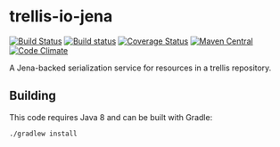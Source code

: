 # trellis-io-jena

[![Build Status](https://travis-ci.org/trellis-ldp/trellis-io-jena.png?branch=master)](https://travis-ci.org/trellis-ldp/trellis-io-jena)
[![Build status](https://ci.appveyor.com/api/projects/status/awgd162sglw3oe7y?svg=true)](https://ci.appveyor.com/project/acoburn/trellis-io-jena)
[![Coverage Status](https://coveralls.io/repos/github/trellis-ldp/trellis-io-jena/badge.svg?branch=master)](https://coveralls.io/github/trellis-ldp/trellis-io-jena?branch=master)
[![Maven Central](https://maven-badges.herokuapp.com/maven-central/org.trellisldp/trellis-io-jena/badge.svg)](https://maven-badges.herokuapp.com/maven-central/org.trellisldp/trellis-io-jena/)
[![Code Climate](https://codeclimate.com/github/trellis-ldp/trellis-io-jena/badges/gpa.svg)](https://codeclimate.com/github/trellis-ldp/trellis-io-jena)

A Jena-backed serialization service for resources in a trellis repository.

## Building

This code requires Java 8 and can be built with Gradle:

    ./gradlew install
